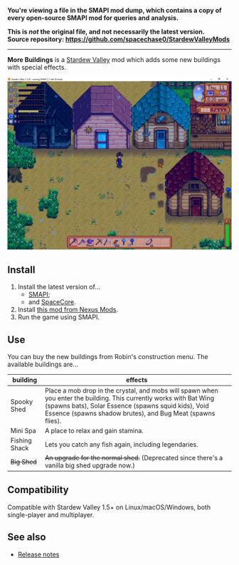 **You're viewing a file in the SMAPI mod dump, which contains a copy of every open-source SMAPI mod
for queries and analysis.**

**This is _not_ the original file, and not necessarily the latest version.**  
**Source repository: https://github.com/spacechase0/StardewValleyMods**

----

**More Buildings** is a [Stardew Valley](http://stardewvalley.net/) mod which adds some new
buildings with special effects.

![](screenshot.png)

## Install
1. Install the latest version of...
   * [SMAPI](https://smapi.io);
   * and [SpaceCore](https://www.nexusmods.com/stardewvalley/mods/1348).
2. Install [this mod from Nexus Mods](http://www.nexusmods.com/stardewvalley/mods/2757).
3. Run the game using SMAPI.

## Use
You can buy the new buildings from Robin's construction menu. The available buildings are...

building      | effects
------------- | -------
Spooky Shed   | Place a mob drop in the crystal, and mobs will spawn when you enter the building. This currently works with Bat Wing (spawns bats), Solar Essence (spawns squid kids), Void Essence (spawns shadow brutes), and Bug Meat (spawns flies).
Mini Spa      | A place to relax and gain stamina.
Fishing Shack | Lets you catch any fish again, including legendaries.
~~Big Shed~~  | ~~An upgrade for the normal shed.~~ (Deprecated since there's a vanilla big shed upgrade now.)

## Compatibility
Compatible with Stardew Valley 1.5+ on Linux/macOS/Windows, both single-player and multiplayer.

## See also
* [Release notes](release-notes.md)
